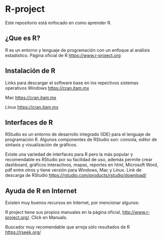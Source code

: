 # R-project
Este repositorio está enfocado en como aprender R.

## ¿Que es R?
R es un entorno y lenguaje de programación con un enfoque al análisis estadístico.
Página oficial de R <https://www.r-project.org>

## Instalación de R
Links para descargar el software base en los repectivos sistemas operativos 
Windows
<https://cran.itam.mx>

Mac
<https://cran.itam.mx>

Linux
<https://cran.itam.mx>

## Interfaces de R
RStudio es un entorno de desarrollo integrado (IDE) para el lenguaje de programación R. 
Algunos componentes de RStudio son: consola, editor de sintaxis y visualización de gráficos.


Existe una variedad de interfaces para R pero la más popular y recomendable es RStudio por su facilidad de uso, además permite crear dashboard, gráficos interactivos, mapas, reportes en html, Microsoft Word, pdf entre otros y tiene versión para Windows, Mac y Linux. Link de descarga de RStudio
<https://rstudio.com/products/rstudio/download/>


## Ayuda de R en Internet
Existen muy buenos recursos en Internet, por mencionar algunos:

R project tiene sus propios manuales en la página oficial,
<http://www.r-project.org/>. Click en Manuals.

Buscador muy recomendable que arroja sólo resultados de R
<https://rseek.org/>

